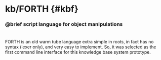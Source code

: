 # kb/FORTH {#kbf}
### @brief script language for object manipulations

#

FORTH is an old warm tube language extra simple in roots,
in fact has no syntax (lexer only), and very easy to implement.
So, it was selected as the first command line interface
for this knowledge base system prototype.
